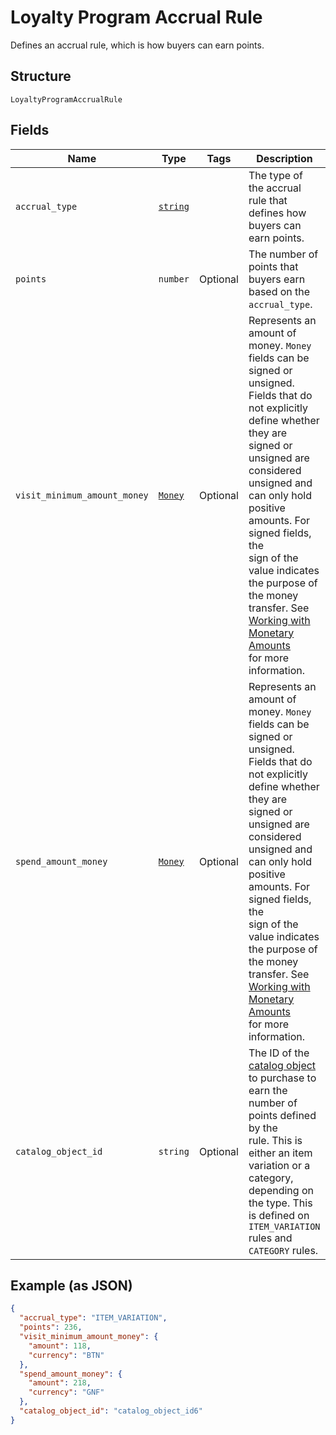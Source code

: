 
# Loyalty Program Accrual Rule

Defines an accrual rule, which is how buyers can earn points.

## Structure

`LoyaltyProgramAccrualRule`

## Fields

| Name | Type | Tags | Description |
|  --- | --- | --- | --- |
| `accrual_type` | [`string`](/doc/models/loyalty-program-accrual-rule-type.md) |  | The type of the accrual rule that defines how buyers can earn points. |
| `points` | `number` | Optional | The number of points that<br>buyers earn based on the `accrual_type`. |
| `visit_minimum_amount_money` | [`Money`](/doc/models/money.md) | Optional | Represents an amount of money. `Money` fields can be signed or unsigned.<br>Fields that do not explicitly define whether they are signed or unsigned are<br>considered unsigned and can only hold positive amounts. For signed fields, the<br>sign of the value indicates the purpose of the money transfer. See<br>[Working with Monetary Amounts](https://developer.squareup.com/docs/build-basics/working-with-monetary-amounts)<br>for more information. |
| `spend_amount_money` | [`Money`](/doc/models/money.md) | Optional | Represents an amount of money. `Money` fields can be signed or unsigned.<br>Fields that do not explicitly define whether they are signed or unsigned are<br>considered unsigned and can only hold positive amounts. For signed fields, the<br>sign of the value indicates the purpose of the money transfer. See<br>[Working with Monetary Amounts](https://developer.squareup.com/docs/build-basics/working-with-monetary-amounts)<br>for more information. |
| `catalog_object_id` | `string` | Optional | The ID of the [catalog object](#type-CatalogObject) to purchase to earn the number of points defined by the<br>rule. This is either an item variation or a category, depending on the type. This is defined on<br>`ITEM_VARIATION` rules and `CATEGORY` rules. |

## Example (as JSON)

```json
{
  "accrual_type": "ITEM_VARIATION",
  "points": 236,
  "visit_minimum_amount_money": {
    "amount": 118,
    "currency": "BTN"
  },
  "spend_amount_money": {
    "amount": 218,
    "currency": "GNF"
  },
  "catalog_object_id": "catalog_object_id6"
}
```

